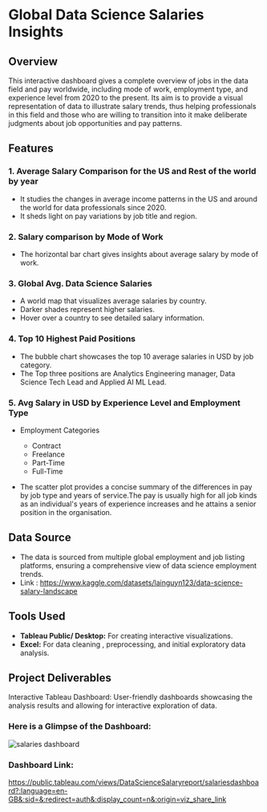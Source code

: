 # Global Data Science Salaries Insights

## Overview
This interactive dashboard gives a complete overview of jobs in the data field and pay worldwide, including mode of work, employment type, and experience level from 2020 to the present. Its aim is to provide a visual representation of data to illustrate salary trends, thus helping professionals in this field and those who are willing to transition into it make deliberate judgments about job opportunities and pay patterns.


## Features

### 1. Average Salary Comparison for the US and Rest of the world by year
- It studies the changes in average income patterns in the US and around the world for data professionals since 2020. 
- It sheds light on pay variations by job title and region.

### 2. Salary comparison by Mode of Work
-  The horizontal bar chart gives insights about average salary by mode of work.

### 3. Global Avg. Data Science Salaries
- A world map that visualizes average salaries by country.
- Darker shades represent higher salaries.
- Hover over a country to see detailed salary information.

### 4. Top 10 Highest Paid Positions
- The bubble chart showcases the top 10 average salaries in USD by job category.
- The Top three positions are Analytics Engineering manager, Data Science Tech Lead and Applied AI ML Lead.

### 5. Avg Salary in USD by Experience Level and Employment Type
- Employment Categories
    - Contract
    - Freelance
    - Part-Time
    - Full-Time

- The scatter plot provides a concise summary of the differences in pay by job type and years of service.The pay is usually high for all job kinds as an individual's years of experience increases and he 
  attains a senior position in the organisation.
    
    
  
 
    
## Data Source

- The data is sourced from multiple global employment and job listing platforms, ensuring a comprehensive view of data science employment trends.
- Link : https://www.kaggle.com/datasets/lainguyn123/data-science-salary-landscape

## Tools Used

- **Tableau Public/ Desktop:** For creating interactive visualizations.
- **Excel:** For data cleaning , preprocessing, and initial exploratory data analysis.


## Project Deliverables

Interactive Tableau Dashboard: User-friendly dashboards showcasing the analysis results and allowing for interactive exploration of data.

### Here is a Glimpse of the Dashboard:

  



![salaries dashboard](https://github.com/user-attachments/assets/730ca32a-5d9e-428e-92d7-5ffa505e5ef0)









### Dashboard Link:

https://public.tableau.com/views/DataScienceSalaryreport/salariesdashboard?:language=en-GB&:sid=&:redirect=auth&:display_count=n&:origin=viz_share_link


